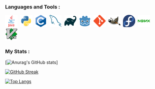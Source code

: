 ### Languages and Tools :
<div>
  <img src="https://github.com/devicons/devicon/blob/master/icons/java/java-original-wordmark.svg" title="Java" alt="Java" width="40" height="40"/>&nbsp;
  <img src="https://github.com/devicons/devicon/blob/master/icons/python/python-original.svg" title="Java" alt="Java" width="40" height="40"/>&nbsp;
  <img src="https://github.com/devicons/devicon/blob/master/icons/c/c-original.svg" title="Java" alt="Java" width="40" height="40"/>&nbsp;
  <img src="https://github.com/devicons/devicon/blob/master/icons/mysql/mysql-original.svg" title="Java" alt="Java" width="40" height="40"/>&nbsp;
  <img src="https://github.com/devicons/devicon/blob/master/icons/gradle/gradle-plain.svg" title="Java" alt="Java" width="40" height="40"/>&nbsp;
  <img src="https://github.com/devicons/devicon/blob/master/icons/godot/godot-original.svg" title="Java" alt="Java" width="40" height="40"/>&nbsp;
  <img src="https://github.com/devicons/devicon/blob/master/icons/git/git-original.svg" title="Java" alt="Java" width="40" height="40"/>&nbsp;
  <img src="https://github.com/devicons/devicon/blob/master/icons/gimp/gimp-original.svg" title="Java" alt="Java" width="40" height="40"/>&nbsp;
  <img src="https://github.com/devicons/devicon/blob/master/icons/fedora/fedora-original.svg" title="Java" alt="Java" width="40" height="40"/>&nbsp;
  <img src="https://github.com/devicons/devicon/blob/master/icons/nginx/nginx-original.svg" title="Java" alt="Java" width="40" height="40"/>&nbsp;
  <img src="https://github.com/devicons/devicon/blob/master/icons/vim/vim-original.svg" title="Java" alt="Java" width="40" height="40"/>&nbsp;
<div>
  
### My Stats :
[![Anurag's GitHub stats](https://github-readme-stats.vercel.app/api?username=harbiinger&count_private=true&show_icons=true)]
  
[![GitHub Streak](http://github-readme-streak-stats.herokuapp.com?user=harbiinger&theme=dark&background=000000)](https://git.io/streak-stats)
  
[![Top Langs](https://github-readme-stats.vercel.app/api/top-langs/?username=harbiinger&layout=compact&theme=vision-friendly-dark)](https://github.com/anuraghazra/github-readme-stats)
